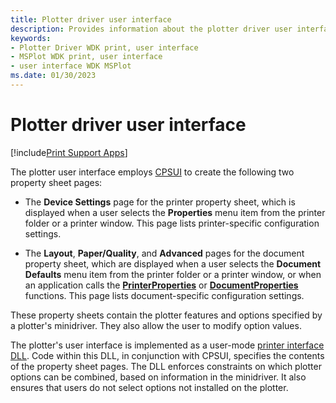 ```yaml
---
title: Plotter driver user interface
description: Provides information about the plotter driver user interface.
keywords:
- Plotter Driver WDK print, user interface
- MSPlot WDK print, user interface
- user interface WDK MSPlot
ms.date: 01/30/2023
---
```


# Plotter driver user interface

[!include[Print Support Apps](../includes/print-support-apps.md)]

The plotter user interface employs [CPSUI](common-property-sheet-user-interface.md) to create the following two property sheet pages:

- The **Device Settings** page for the printer property sheet, which is displayed when a user selects the **Properties** menu item from the printer folder or a printer window. This page lists printer-specific configuration settings.

- The **Layout**, **Paper/Quality**, and **Advanced** pages for the document property sheet, which are displayed when a user selects the **Document Defaults** menu item from the printer folder or a printer window, or when an application calls the [**PrinterProperties**](/windows/win32/printdocs/printerproperties) or [**DocumentProperties**](/windows/win32/printdocs/documentproperties) functions. This page lists document-specific configuration settings.

These property sheets contain the plotter features and options specified by a plotter's minidriver. They also allow the user to modify option values.

The plotter's user interface is implemented as a user-mode [printer interface DLL](printer-interface-dll.md). Code within this DLL, in conjunction with CPSUI, specifies the contents of the property sheet pages. The DLL enforces constraints on which plotter options can be combined, based on information in the minidriver. It also ensures that users do not select options not installed on the plotter.
